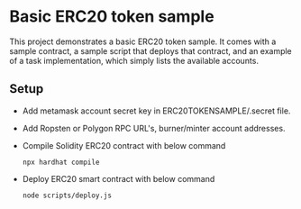 # Basic ERC20 token sample

This project demonstrates a basic ERC20 token sample. It comes with a sample contract, a sample script that deploys that contract, and an example of a task implementation, which simply lists the available accounts.


## Setup

- Add metamask account secret key in ERC20TOKENSAMPLE/.secret file.

- Add Ropsten or Polygon RPC URL's, burner/minter account addresses.

- Compile Solidity ERC20 contract with below command

    `npx hardhat compile`

- Deploy ERC20 smart contract with below command

    `node scripts/deploy.js`

